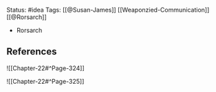 Status: #idea
Tags: [[@Susan-James]] [[Weaponzied-Communication]] [[@Rorsarch]]

* Rorsarch 

## References

![[Chapter-22#^Page-324]]


![[Chapter-22#^Page-325]]